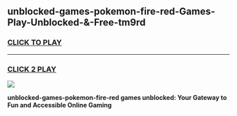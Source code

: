 
## unblocked-games-pokemon-fire-red-Games-Play-Unblocked-&-Free-tm9rd
<h3>
<a href="https://premium76.site?title=unblocked-games-pokemon-fire-red&ref=24A">CLICK TO PLAY</a></h3>
<hr>

<h3>
<a href="https://premium76.site?title=unblocked-games-pokemon-fire-red&ref=24A">CLICK 2 PLAY</a>
  
</h3>

<a href="https://premium76.site?title=unblocked-games-pokemon-fire-red&ref=24A"><img src="https://clearcache.store/games.png"></a>


**unblocked-games-pokemon-fire-red games unblocked: Your Gateway to Fun and Accessible Online Gaming**
